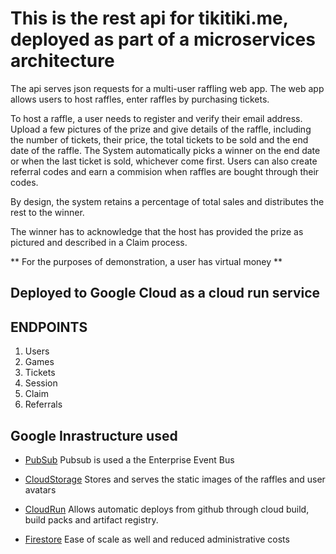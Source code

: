 # This is the rest api for tikitiki.me, deployed as part of a microservices architecture

The api serves json requests for a multi-user raffling web app.
The web app allows users to host raffles, enter raffles by purchasing 
tickets.

To host a raffle, a user needs to register and verify their email address. Upload a few pictures of the prize and give details of the raffle,
including the number of tickets, their price, the total tickets 
to be sold and the end date of the raffle.
The System automatically picks a winner on the end date or when the last ticket is sold,
whichever come first.
Users can also create referral codes and earn a commision when 
raffles are bought through their codes.

By design, the system retains a percentage of total sales and distributes the rest to the winner.

The winner has to acknowledge that the host has provided the prize
as pictured and described in a Claim process.

** For the purposes of demonstration, a user has virtual money **


## Deployed to Google Cloud as a cloud run service

## ENDPOINTS

1. Users
2. Games
3. Tickets
4. Session
5. Claim
6. Referrals

## Google Inrastructure used

- [PubSub](https://cloud.google.com/pubsub/docs/overview) 
Pubsub is used a the Enterprise Event Bus

- [CloudStorage](https://cloud.google.com/storage?hl=en#section-1)
Stores and serves the static images of the raffles and user avatars

- [CloudRun](https://cloud.google.com/run?hl=en)
Allows automatic deploys from github through cloud build, build packs and artifact registry.

- [Firestore](https://cloud.google.com/firestore?hl=en)
Ease of scale as well and reduced administrative costs
